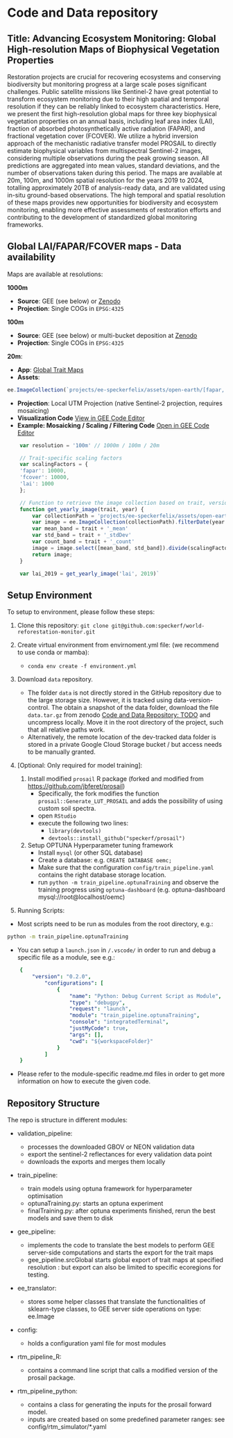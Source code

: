 # Code and Data repository

## Title: Advancing Ecosystem Monitoring: Global High-resolution Maps of Biophysical Vegetation Properties

Restoration projects are crucial for recovering ecosystems and conserving biodiversity but
monitoring progress at a large scale poses significant challenges. Public satellite missions like
Sentinel-2 have great potential to transform ecosystem monitoring due to their high spatial and
temporal resolution if they can be reliably linked to ecosystem characteristics. Here, we present
the first high-resolution global maps for three key biophysical vegetation properties on an annual
basis, including leaf area index (LAI), fraction of absorbed photosynthetically active radiation
(FAPAR), and fractional vegetation cover (FCOVER). We utilize a hybrid inversion approach of
the mechanistic radiative transfer model PROSAIL to directly estimate biophysical variables
from multispectral Sentinel-2 images, considering multiple observations during the peak growing
season. All predictions are aggregated into mean values, standard deviations, and the number
of observations taken during this period. The maps are available at 20m, 100m, and 1000m
spatial resolution for the years 2019 to 2024, totalling approximately 20TB of analysis-ready
data, and are validated using in-situ ground-based observations. The high temporal and spatial
resolution of these maps provides new opportunities for biodiversity and ecosystem monitoring,
enabling more effective assessments of restoration efforts and contributing to the development
of standardized global monitoring frameworks.

## Global LAI/FAPAR/FCOVER maps - Data availability

Maps are available at resolutions: 

**1000m**
- **Source**: GEE (see below) or [Zenodo](TODO)
- **Projection**: Single COGs in `EPSG:4325`


**100m**
- **Source**: GEE (see below) or multi-bucket deposition at [Zenodo](TODO)
- **Projection**: Single COGs in `EPSG:4325`

**20m**: 
- **App**: [Global Trait Maps](https://ee-speckerfelix.projects.earthengine.app/view/global-trait-maps)
- **Assets**: 
```js
ee.ImageCollection(`projects/ee-speckerfelix/assets/open-earth/[fapar, lai, fcover]_predictions-mlp_[1000m, 100m, 20m]_v01`)
```
- **Projection**: Local UTM Projection (native Sentinel-2 projection, requires mosaicing)
- **Visualization Code** [View in GEE Code Editor](https://code.earthengine.google.com/7207cd15a5cc312ac816dc76cd60b450)
- **Example: Mosaicking / Scaling / Filtering Code** [Open in GEE Code Editor](https://code.earthengine.google.com/22fc7da25a4dbe758988cbee9afcf763)
```js
    var resolution = '100m' // 1000m / 100m / 20m

    // Trait-specific scaling factors
    var scalingFactors = {
    'fapar': 10000,
    'fcover': 10000,
    'lai': 1000
    };

    // Function to retrieve the image collection based on trait, version, and year
    function get_yearly_image(trait, year) {
        var collectionPath = 'projects/ee-speckerfelix/assets/open-earth/' + trait + '_predictions-mlp_' + resolution + '_v01';
        var image = ee.ImageCollection(collectionPath).filterDate(year + '-01-01', year + '-12-31').mosaic();
        var mean_band = trait + '_mean'
        var std_band = trait + '_stdDev'
        var count_band = trait + '_count'
        image = image.select([mean_band, std_band]).divide(scalingFactors[trait]).addBands(image.select([count_band]))
        return image;
    }

    var lai_2019 = get_yearly_image('lai', 2019)`
```

## Setup Environment

To setup to environment, please follow these steps:

1. Clone this repository: `git clone git@github.com:speckerf/world-reforestation-monitor.git`
2. Create virtual environment from envirnoment.yml file: (we recommend to use conda or mamba):
    - `conda env create -f environment.yml`

3. Download `data` repository. 
    - The folder `data` is not directly stored in the GitHub repository due to the large storage size. However, it is tracked using data-version-control. The obtain a snapshot of the data folder, download the file `data.tar.gz` from zenodo [Code and Data Repository: TODO](TODO) and uncompress locally. Move it in the root directory of the project, such that all relative paths work. 
    - Alternatively, the remote location of the dev-tracked data folder is stored in a private Google Cloud Storage bucket / but access needs to be manually granted. 

4. \[Optional: Only required for model training\]: 
    1. Install modified `prosail` R package (forked and modified from https://github.com/jbferet/prosail)
        - Specifically, the fork modifies the function `prosail::Generate_LUT_PROSAIL` and adds the possibility of using custom soil spectra. 
        - open `RStudio`
        - execute the following two lines:
            - `library(devtools)`
            - `devtools::install_github("speckerf/prosail")`
    2. Setup OPTUNA Hyperparameter tuning framework
        - Install `mysql` (or other SQL database)
        - Create a database: e.g. `CREATE DATABASE oemc;`
        - Make sure that the configuration `config/train_pipeline.yaml` contains the right database storage location. 
        - run `python -m train_pipeline.optunaTraining` and observe the training progress using `optuna-dashboard` (e.g. optuna-dashboard mysql://root@localhost/oemc)

5. Running Scripts: 
- Most scripts need to be run as modules from the root directory, e.g.: 
```bash
python -m train_pipeline.optunaTraining
```
- You can setup a `launch.json` in `/.vscode/` in order to run and debug a specific file as a module, see e.g.:
```yaml
    {
        "version": "0.2.0",
            "configurations": [
                {
                    "name": "Python: Debug Current Script as Module",
                    "type": "debugpy",
                    "request": "launch",
                    "module": "train_pipeline.optunaTraining",
                    "console": "integratedTerminal",
                    "justMyCode": true,
                    "args": [],
                    "cwd": "${workspaceFolder}"
                }
            ]
    }
```
- Please refer to the module-specific readme.md files in order to get more information on how to execute the given code. 


## Repository Structure
The repo is structure in different modules:
- validation_pipeline:
    - processes the downloaded GBOV or NEON validation data
    - export the sentinel-2 reflectances for every validation data point
    - downloads the exports and merges them locally

- train_pipeline:
    - train models using optuna framework for hyperparameter optimisation
    - optunaTraining.py: starts an optuna experiment 
    - finalTraining.py: after optuna experiments finished, rerun the best models and save them to disk

- gee_pipeline: 
    - implements the code to translate the best models to perform GEE server-side computations and starts the export for the trait maps
    - gee_pipeline.srcGlobal starts global export of trait maps at specified resolution : but export can also be limited to specific ecoregions for testing. 
    
- ee_translator: 
    - stores some helper classes that translate the functionalities of sklearn-type classes, to GEE server side operations on type: ee.Image

- config:
    - holds a configuration yaml file for most modules

- rtm_pipeline_R:
    - contains a command line script that calls a modified version of the prosail package. 

- rtm_pipeline_python:
    - contains a class for generating the inputs for the prosail forward model. 
    - inputs are created based on some predefined parameter ranges: see config/rtm_simulator/*.yaml
